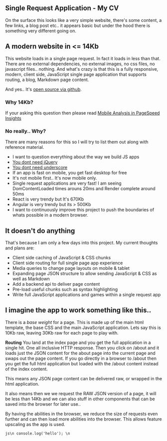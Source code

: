 ## Single Request Application - My CV
On the surface this looks like a very simple website, there's some content, a few links, a blog post etc.. it appears basic but under the hood there is something very different going on. 

## A modern website in &lt;= 14Kb
This website loads in a single page request. In fact it loads in less than that. There are no external dependencies, no external images, no css files, no javascript files.. nothing. And what's crazy is that this is a fully responsive, modern, client side, JavaScript single page application that supports routing, a blog, Markdown page content.

And yes.. It's [open source via github](https://github.com/jaetask/minimal-14kb-website). 

### Why 14Kb?
If your asking this question then please read [Mobile Analysis in PageSpeed Insights](https://developers.google.com/speed/docs/insights/mobile)

### No really.. Why?
There are many reasons for this so I will try to list them out along with reference material.

* I want to question everything about the way we build JS apps
* [You dont need jQuery](https://github.com/oneuijs/You-Dont-Need-jQuery)
* [You dont need underscore](https://github.com/cht8687/You-Dont-Need-Lodash-Underscore)
* If an app is fast on mobile, you get fast desktop for free
* It's not mobile first.. It's now mobile only.
* Single request applications are very fast! I am seeing DomContentLoaded times arouns 20ms and Render complete around 50ms
* React is very trendy but It's 670Kb
* Angular is very trendy but its &gt; 500Kb
* I want to continuously improve this project to push the boundaries of whats possible in a modern browser.


## It doesn't do anything
That's because I am only a few days into this project. My current thoughts and plans are:

- Client side caching of JavaScript & CSS chunks
- Client side routing for full single page app experience
- Media queries to change page layouts on mobile & tablet
- Expanding page JSON structure to allow sending JavaScript & CSS as well as Markdown
- Add a backend api to deliver page content 
- Pre-load useful chunks such as syntax highlighting
- Write full JavaScript applications and games within a single request app
    

## I imagine the app to work something like this..

There is a *base weight* for a page. This is made up of the main html template, the base CSS and the main JavaScript application. Lets say this is 10Kb raw, leaving 30Kb raw for each page to play with. 

**Routing**
You land at the index page and you get the full application in a single hit. One all inclusive HTTP response. Then you click on /about and it loads just the JSON content for the about page into the current page and swaps out the page content. If you go directly in a browser to /about then you get the full html application but loaded with the /about content instead of the index content.

This means any JSON page content can be delivered raw, or wrapped in the html application.

It also means then we we request the RAW JSON version of a page, it will be less than 14Kb and we can also stuff in other components that can be saved into the browser for later use..

By having the abilities in the browser, we reduce the size of requests even further and can then load more abilities into the browser. This allows feature upscaling as the app is used.
 


  

```js\n console.log('hello'); \n```

